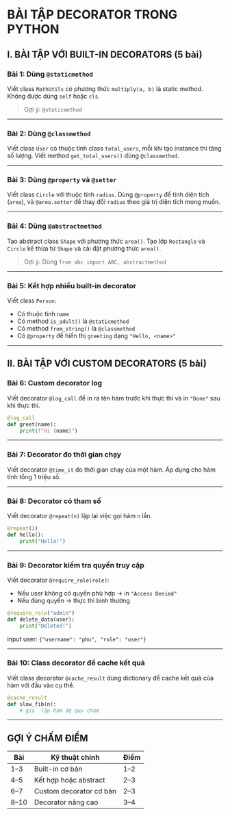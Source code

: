 # BÀI TẬP DECORATOR TRONG PYTHON


## I. BÀI TẬP VỚI BUILT-IN DECORATORS (5 bài)

### Bài 1: Dùng `@staticmethod`

Viết class `MathUtils` có phương thức `multiply(a, b)` là static method. Không được dùng `self` hoặc `cls`.

> Gợi ý: `@staticmethod`

---

### Bài 2: Dùng `@classmethod`

Viết class `User` có thuộc tính class `total_users`, mỗi khi tạo instance thì tăng số lượng. Viết method `get_total_users()` dùng `@classmethod`.

---

### Bài 3: Dùng `@property` và `@setter`

Viết class `Circle` với thuộc tính `radius`. Dùng `@property` để tính diện tích (`area`), và `@area.setter` để thay đổi `radius` theo giá trị diện tích mong muốn.

---

### Bài 4: Dùng `@abstractmethod`

Tạo abstract class `Shape` với phương thức `area()`. Tạo lớp `Rectangle` và `Circle` kế thừa từ `Shape` và cài đặt phương thức `area()`.

> Gợi ý: Dùng `from abc import ABC, abstractmethod`

---

### Bài 5: Kết hợp nhiều built-in decorator

Viết class `Person`:

* Có thuộc tính `name`
* Có method `is_adult()` là `@staticmethod`
* Có method `from_string()` là `@classmethod`
* Có `@property` để hiển thị `greeting` dạng `"Hello, <name>"`

---

## II. BÀI TẬP VỚI CUSTOM DECORATORS (5 bài)

### Bài 6: Custom decorator log

Viết decorator `@log_call` để in ra tên hàm trước khi thực thi và in `"Done"` sau khi thực thi.

```python
@log_call
def greet(name):
    print(f"Hi {name}")
```

---

### Bài 7: Decorator đo thời gian chạy

Viết decorator `@time_it` đo thời gian chạy của một hàm. Áp dụng cho hàm tính tổng 1 triệu số.

---

### Bài 8: Decorator có tham số

Viết decorator `@repeat(n)` lặp lại việc gọi hàm `n` lần.

```python
@repeat(3)
def hello():
    print("Hello!")
```

---

### Bài 9: Decorator kiểm tra quyền truy cập

Viết decorator `@require_role(role)`:

* Nếu user không có quyền phù hợp → in `"Access Denied"`
* Nếu đúng quyền → thực thi bình thường

```python
@require_role("admin")
def delete_data(user):
    print("Deleted!")
```

Input user: `{"username": "phu", "role": "user"}`

---

### Bài 10: Class decorator để cache kết quả

Viết class decorator `@cache_result` dùng dictionary để cache kết quả của hàm với đầu vào cụ thể.

```python
@cache_result
def slow_fib(n):
    # giả lập hàm đệ quy chậm
```

---

## GỢI Ý CHẤM ĐIỂM

| Bài  | Kỹ thuật chính          | Điểm |
| ---- | ----------------------- | ---- |
| 1–3  | Built-in cơ bản         | 1–2  |
| 4–5  | Kết hợp hoặc abstract   | 2–3  |
| 6–7  | Custom decorator cơ bản | 2–3  |
| 8–10 | Decorator nâng cao      | 3–4  |


